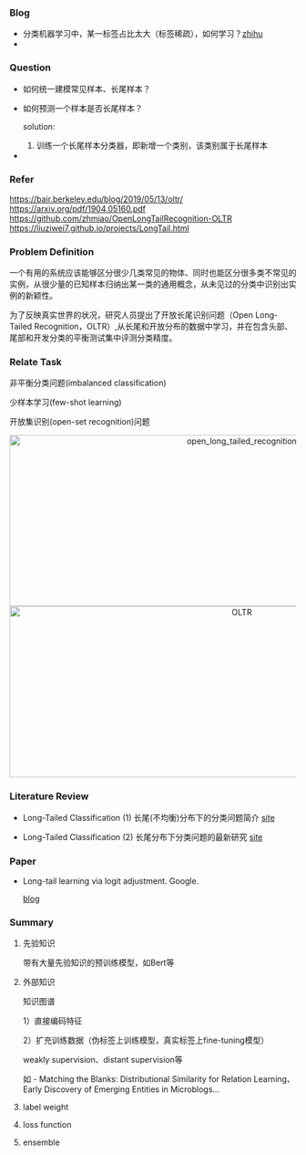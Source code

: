### Blog

+ 分类机器学习中，某一标签占比太大（标签稀疏），如何学习？[zhihu](<https://www.zhihu.com/question/372186043>) 
+ 



### Question

+ 如何统一建模常见样本、长尾样本？

  

+ 如何预测一个样本是否长尾样本？

  solution:

  1. 训练一个长尾样本分类器，即新增一个类别，该类别属于长尾样本

+ 


### Refer
https://bair.berkeley.edu/blog/2019/05/13/oltr/
https://arxiv.org/pdf/1904.05160.pdf
https://github.com/zhmiao/OpenLongTailRecognition-OLTR
https://liuziwei7.github.io/projects/LongTail.html



### Problem Definition

一个有用的系统应该能够区分很少几类常见的物体、同时也能区分很多类不常见的实例，从很少量的已知样本归纳出某一类的通用概念，从未见过的分类中识别出实例的新颖性。

为了反映真实世界的状况，研究人员提出了开放长尾识别问题（Open Long-Tailed Recognition，OLTR）,从长尾和开放分布的数据中学习，并在包含头部、尾部和开发分类的平衡测试集中评测分类精度。

### Relate Task
非平衡分类问题(imbalanced classification)

少样本学习(few-shot learning)

开放集识别(open-set recognition)问题

<div align="center">
<img src="https://github.com/bifeng/nlp_paper_notes/raw/master/image/open_long_tailed_recognition.jpg" width="800" height="300" alt="open_long_tailed_recognition"></img>
</div>

<div align="center">
<img src="https://github.com/bifeng/nlp_paper_notes/raw/master/image/OLTR.jpg" width="800" height="300" alt="OLTR"></img>
</div>


### Literature Review

+ Long-Tailed Classification (1) 长尾(不均衡)分布下的分类问题简介 [site](https://zhuanlan.zhihu.com/p/153483585) 

+ Long-Tailed Classification (2) 长尾分布下分类问题的最新研究 [site](https://zhuanlan.zhihu.com/p/158638078) 



### Paper

+ Long-tail learning via logit adjustment. Google. 

  [blog](https://kexue.fm/archives/7615#%E5%B8%B8%E8%A7%81%E6%80%9D%E8%B7%AF) 



### Summary

1. 先验知识

   带有大量先验知识的预训练模型，如Bert等

2. 外部知识

   知识图谱

   1）直接编码特征

   2）扩充训练数据（伪标签上训练模型，真实标签上fine-tuning模型）

   weakly supervision、distant supervision等

   如 - Matching the Blanks: Distributional Similarity for Relation Learning、Early Discovery of Emerging Entities in Microblogs...
   
3. label weight

   

4. loss function

    

5. ensemble











